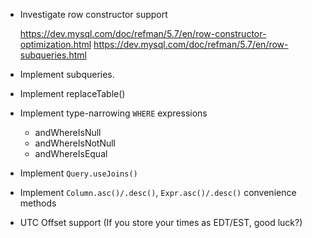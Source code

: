 + Investigate row constructor support

  https://dev.mysql.com/doc/refman/5.7/en/row-constructor-optimization.html
  https://dev.mysql.com/doc/refman/5.7/en/row-subqueries.html

+ Implement subqueries.

+ Implement replaceTable()

+ Implement type-narrowing `WHERE` expressions
  + andWhereIsNull
  + andWhereIsNotNull
  + andWhereIsEqual
+ Implement `Query.useJoins()`

+ Implement `Column.asc()/.desc()`, `Expr.asc()/.desc()` convenience methods

+ UTC Offset support (If you store your times as EDT/EST, good luck?)